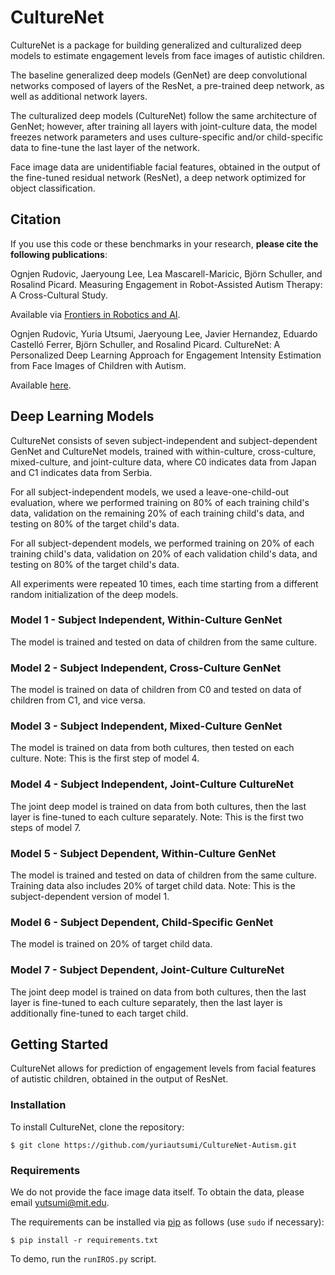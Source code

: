 # CultureNet 

CultureNet is a package for building generalized and culturalized deep models to estimate engagement levels from face images of autistic children. 

The baseline generalized deep models (GenNet) are deep convolutional networks composed of layers of the ResNet, a pre-trained deep network, as well as additional network layers. 

The culturalized deep models (CultureNet) follow the same architecture of GenNet; however, after training all layers with joint-culture data, the model freezes network parameters and uses culture-specific and/or child-specific data to fine-tune the last layer of the network. 

Face image data are unidentifiable facial features, obtained in the output of the fine-tuned residual network (ResNet), a deep network optimized for object classification. 

## Citation 

If you use this code or these benchmarks in your research, **please cite the following publications**: 

Ognjen Rudovic, Jaeryoung Lee, Lea Mascarell-Maricic, Björn Schuller, and Rosalind Picard. Measuring Engagement in Robot-Assisted Autism Therapy: A Cross-Cultural Study. 

Available via [Frontiers in Robotics and AI](https://doi.org/10.3389/frobt.2017.00036).

Ognjen Rudovic, Yuria Utsumi, Jaeryoung Lee, Javier Hernandez, Eduardo Castelló Ferrer, Björn Schuller, and Rosalind Picard. CultureNet: A Personalized Deep Learning Approach for Engagement Intensity Estimation from Face Images of Children with Autism. 

Available [here](https://dam-prod.media.mit.edu/x/2018/08/04/iros2018_RudovicEtAl.pdf). 

## Deep Learning Models 

CultureNet consists of seven subject-independent and subject-dependent GenNet and CultureNet models, trained with within-culture, cross-culture, mixed-culture, and joint-culture data, where C0 indicates data from Japan and C1 indicates data from Serbia. 

For all subject-independent models, we used a leave-one-child-out evaluation, where we performed training on 80% of each training child's data, validation on the remaining 20% of each training child's data, and testing on 80% of the target child's data. 

For all subject-dependent models, we performed training on 20% of each training child's data, validation on 20% of each validation child's data, and testing on 80% of the target child's data. 

All experiments were repeated 10 times, each time starting from a different random initialization of the deep models. 

### Model 1 - Subject Independent, Within-Culture GenNet 
The model is trained and tested on data of children from the same culture. 

### Model 2 - Subject Independent, Cross-Culture GenNet 
The model is trained on data of children from C0 and tested on data of children from C1, and vice versa. 

### Model 3 - Subject Independent, Mixed-Culture GenNet 
The model is trained on data from both cultures, then tested on each culture. Note: This is the first step of model 4. 

### Model 4 - Subject Independent, Joint-Culture CultureNet 
The joint deep model is trained on data from both cultures, then the last layer is fine-tuned to each culture separately. Note: This is the first two steps of model 7. 

### Model 5 - Subject Dependent, Within-Culture GenNet 
The model is trained and tested on data of children from the same culture. Training data also includes 20% of target child data. Note: This is the subject-dependent version of model 1. 

### Model 6 - Subject Dependent, Child-Specific GenNet 
The model is trained on 20% of target child data. 

### Model 7 - Subject Dependent, Joint-Culture CultureNet 
The joint deep model is trained on data from both cultures, then the last layer is fine-tuned to each culture separately, then the last layer is additionally fine-tuned to each target child. 

## Getting Started 

CultureNet allows for prediction of engagement levels from facial features of autistic children, obtained in the output of ResNet. 

### Installation 

To install CultureNet, clone the repository:

```
$ git clone https://github.com/yuriautsumi/CultureNet-Autism.git 
```

### Requirements 

We do not provide the face image data itself. To obtain the data, please email yutsumi@mit.edu. 

The requirements can be installed via [pip](https://pypi.python.org/pypi/pip) as follows (use ```sudo``` if necessary): 

```
$ pip install -r requirements.txt 
```

To demo, run the ```runIROS.py``` script. 
